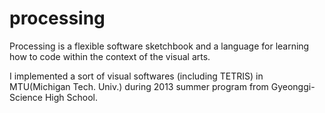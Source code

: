 # processing

Processing is a flexible software sketchbook and a language for learning how to code within the context of the visual arts.

I implemented a sort of visual softwares (including TETRIS) in MTU(Michigan Tech. Univ.) during 2013 summer program from Gyeonggi-Science High School.
